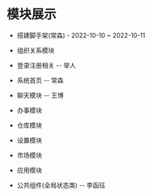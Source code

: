 # 模块展示

- 搭建脚手架(常森) - 2022-10-10 ~ 2022-10-11
- 组织关系模块

- 登录注册相关          -- 举人
- 系统首页              -- 常森
- 聊天模块              -- 王博
- 办事模块
- 仓库模块
- 设置模块
- 市场模块
- 应用模块
- 公共组件(全局状态类)   -- 李函珏
